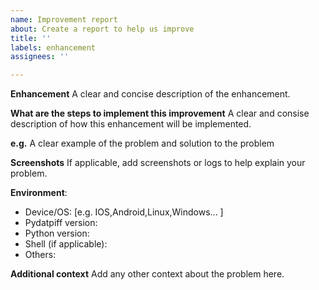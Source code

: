 ```yaml
---
name: Improvement report
about: Create a report to help us improve
title: ''
labels: enhancement
assignees: ''

---
```



**Enhancement**
 A clear and concise description of the enhancement.


**What are the steps to implement this improvement**
A clear and consise description of how this enhancement will be implemented.


**e.g.**
 A clear example of the problem and solution to the problem

**Screenshots**
If applicable, add screenshots or logs to help explain your problem.

**Environment**:
 - Device/OS: [e.g. IOS,Android,Linux,Windows... ]
- Pydatpiff version:
- Python version:
- Shell (if applicable):
- Others:

**Additional context**
Add any other context about the problem here.

